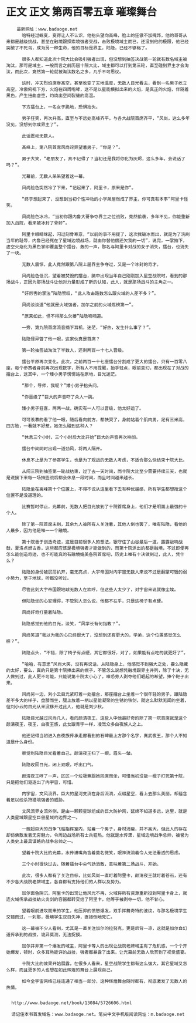 # 正文 正文 第两百零五章 璀璨舞台
        最新网址：www.badaoge.net
          哈特经过蜕变，变得让人不认识，他抬头望向高峰，脸上的狂傲不加掩饰，他的哥哥从来都是越级挑战，甚至在融境跟探索境强者交战，击败极境域主而已，还没到他的极限，他已经突破了不死鸟，成为另一种生命，他的目标是界主，陆隐，已经不够格了。
      
          很多人都知道此次十院大比会吸引强者出现，但没想到抽签决战第一轮就有数名域主被淘汰，那可是域主，一般而言之前历届十院大比，域主都可以打到第三轮，直至碰到界主才会淘汰，而此次，竟然第一轮就被淘汰数名之多，几乎不可思议。
      
          这时，冲天烈焰席卷高空，甚至改变了天地温度，无数人目光看去，看到一名男子屹立高空，冷傲俯视下方，火焰在四周咆哮，这不是以星能模拟出来的火焰，是真正的火焰，伴随着黑色，产生扭曲虚空，灼烧出空间裂缝的高温。
      
          下方擂台上，一名女子跪地，恐惧抬头。
      
          男子狂笑，再次升高，直至与不远处高峰齐平，与各大战院首席齐平，“风尚，这么多年没见，没想到你成界主了”。
      
          此话震动无数人。
      
          高峰上，第八院首席风尚诧异望着男子，“你是？”。
      
          男子大笑，“老朋友了，真不记得了？当初还是我将你化为灰烬，这么多年，会说话了吗？”。
      
          光幕前，无数人呆呆望着这一幕。
      
          风尚脸色突然冷了下来，“记起来了，阿里卡，原来是你”。
      
          “终于想起来了，没想到当初个性冲动的小学弟居然成了界主，你可真有本事”阿里卡怪笑。
      
          风尚脸色冰冷，“当初你跟内鲁大哥争夺界主之位战败，竟然偷袭，多年不见，你能重新加入战院，看来被冰封了骨龄”。
      
          阿里卡眼睛眯起，闪过刻骨寒意，“以前的事不用提了，这次我破冰而出，就是为了洗刷当年的耻辱，内鲁已经死在了星域边境战场，就由你替他偿还欠我的一切”，说完，一掌拍下，虚空火焰化为黑色掌印覆盖整个擂台，轰的一声，那名与阿里卡对战的女子消失，擂台，也消失了一块。
      
          无数人震惊，此人竟然跟第八院上届界主争夺过，又是一个冰封的奇才。
      
          风尚脸色低沉，望着被焚毁的擂台，脑中出现当年自己刚刚加入星空战院时，看到的那场战斗，正因为那场战斗让他对力量形成了新的认知，此人，就是那场战斗的主角之一。
      
          “好厉害的掌法”陆隐赞叹，“此人攻击路数怎么跟火域的人差不多？”。
      
          风尚淡淡道“他就是火域强者，加尔之前的火域炼榜第一”。
      
          “原来如此，怪不得那么欠揍”陆隐喃喃道。
      
          一旁，第九院首席流音摘下耳机，迷茫，“好热，发生什么事了？”。
      
          陆隐怪异瞥了他一眼，这家伙真是首席？
      
          第一轮抽签战淘汰了半数人，还剩两百一十七人晋级。
      
          擂台平原再次变化，此次，之前两百一十七座擂台分割成了更大的擂台，只有一百零八座，每个参赛者身前再次出现数字，所有人不用提醒，抬手轻点，眼前变幻，都出现在了对战的擂台上，这其中，一个矮小男子愣愣站在原地，目光迷茫。
      
          “那个，导师，我呢？”矮小男子抬头问。
      
          “你晋级了”巨大的声音吓了众人一跳。
      
          矮小男子狂喜，两两一战，确实有一人可以晋级，他太好运了。
      
          可可羡慕的看了他一眼，随后看向前方，都快哭了，身前站着个肌肉男，足有三米高，四方脸，一看就不好惹，她怎么碰到这种人？
      
          “休息三个小时，三个小时后大比开始”巨大的声音再次响彻。
      
          擂台中间同时出现一道劲风，将两人隔开。
      
          休息不止是为了参赛学生，也是为了观战的无数人考虑，不适合那么快结束十院大比。
      
          从闯三院到抽签第一轮战结束，过了去一天时间，而十院大比至少需要持续三天，也就是说接下来每一场抽签战后都会休息一段时间，而且时间越来越长。
      
          陆隐坐在高峰第十个位置上，不得不说从这里看下去有种优越感，所有学生都想抢这个位置不是没道理的。
      
          比赛暂时停止，光幕前，无数人把目光放到了十院首席身上，他们才是明面上最强的十个人。
      
          除了第一院首席未到，其余九人被所有人关注着，其他人倒也罢了，唯有陆隐，看他的人最多，因为他是唯一一个融境。
      
          第十院善于创造奇迹，这是目前很多人的想法，银守住了山谷最后一道，露露敲响战鼓，夏洛点燃古香，这些都应该是极境强者才能做到的，而第十院派出的都是融境，不过即便再怎么能创造奇迹，也不可能真的有融境媲美各院首席吧，历史上唯有十决做到过，此人，凭什么？
      
          陆隐的身份被层层扒开，毫无亮点，大宇帝国对内宇宙无数人来说不过是翻掌可毁的弱小势力，至于地球，听都没听过。
      
          尽管此刻大宇帝国跟地球无数人在欢呼，但这些人太少了，对宇宙来说就像尘埃。
      
          但陆隐坐的心安理得，不管别人怎么说，他都不在乎，只是这椅子有点硬。
      
          风尚好奇打量着陆隐。
      
          陆隐感觉到他的目光，淡笑，“风学长有何指教？”。
      
          风尚笑道“我以为我的心已经很大了，没想到还有更大的，学弟，这个位置感觉怎么样？”。
      
          陆隐点头，“不错，除了椅子有点硬，其它都很好，对了，如果能有点吃的就更好了”。
      
          “哈哈，有意思”风尚大笑，没有再说话，从陆隐身上，他感觉不到强大之处，要么隐藏的太好，要么，真的只是第十院捧出来的幌子，不管怎么说想凭融境跟界主并列，除了十决，无人做到过，此人更不可能，只能说第十院太小心了，唯恐旁人剥夺他们崛起的希望，捧个靶子出来。
      
          风尚另一边，刘小云目光紧盯着一处擂台，那座擂台上坐着一个很年轻的男子，跟陆隐差不多大的样子，盘膝而坐，腿上放着一柄以星能凝聚的生锈的铁剑，就这么默默无闻的坐着，但刘小云的目光从来没移开过此人，他就是刘少秋。
      
          陆隐目光越过风尚几人，看向颜清夜王，这些人中他最好奇的除了第一院首席就是这个颜清夜王，夜王，白夜王族，此女跟青宇一样，凌驾众多白夜族人之上。
      
          他还记得当初进入白夜族传承走廊看到的石碑最上方那个名字，真武夜王，那个人不知道是什么身份。
      
          察觉到陆隐目光看着自己，颜清夜王扫了一眼，眉头一皱。
      
          陆隐收回目光，闭上双眼，呼出口气。
      
          颜清夜王哼了一声，区区一个垃圾竟跟她同席而坐，可惜当初没能一棍子打死第十院，只是把他们驱逐出了内宇宙，可惜。
      
          内宇宙，文风流界，巨大的星河支流在身后流淌，点缀星空，看上去那么美丽，却蕴含着足以绞杀狩猎境强者的威胁。
      
          文风流界支流外侧，是由一颗颗星球组成的巨大防护网，延绵不知道多远，这里，就是人类星域跟星空巨兽星域的边界之一。
      
          一艘超巨大的战争飞船指挥室内，站着一个男子，身材消瘦，并不高大，但此人的存在却仿佛散发着无穷魅力，令周边战场所有士兵狂热，他就是水传潇，星域边境战争总帅，被誉为人类史上最具谋略的战争总帅之一。
      
          望着十院大比的光幕，水传潇嘴角含着莫名微笑，眼神流淌着令人无法看透的思虑。
      
          三个小时很快过去，随着擂台中央气劲消散，意味着第二场战斗，开始。
      
          此次，很多人都有了关注目标，比如风尚一直盯着阿里卡，颜清夜王就盯着苍石，还有不少各大战院老牌域主，各自都有支持他们的人群以及势力。
      
          加尔面色阴沉，阿里卡的出现让他风光不再，火域将所有资源重新投到阿里卡身上，就连火域传承战技劫火炎剑的容器都转交给了阿里卡，他等于被剥夺一切，他不甘心。
      
          望着眼前进攻而来的学生，他压抑的愤怒爆发，双手挥舞奇特的波纹，与那名极境学生交错而过，一刹那，极境学生双目失神，直接倒地死亡。
      
          这一幕被不少人看到，尤其是一直关注加尔的拉努克，更是后背一凉，这就是加尔自幻道传承到的战技，诡异莫测，无法捉摸。
      
          加尔并非第一个爆发的域主，阿里卡等人的出现让战院老牌域主有了危机感，一个个开始爆发，顿时，众多耳熟能详的战技，强者都暴露了出来，让光幕前无数人欣赏到了视觉盛宴。
      
          十院大比的效果开始展露，在很多人看来，星空战院学生都有这么强大，其它星域又怎么样，而且更多的人也想在如此辉煌的舞台上展现自己。
      
          如今全宇宙网络已经连通了相当一部分，这种辉煌舞台随时都有，彻底激发了无数人的热情。
      
      
      http://www.badaoge.net/book/13084/5726606.html
      
      请记住本书首发域名：www.badaoge.net。笔尖中文手机版阅读网址：m.badaoge.net